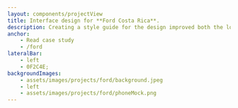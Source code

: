 ```yaml
---
layout: components/projectView
title: Interface design for **Ford Costa Rica**.
description: Creating a style guide for the design improved both the look and feel and the experience thru the site.\n\n**www.ford.co.cr**
anchor:
    - Read case study
    - /ford
lateralBar: 
    - left
    - 0F2C4E;
backgroundImages:
    - assets/images/projects/ford/background.jpeg
    - left
    - assets/images/projects/ford/phoneMock.png
---
```

